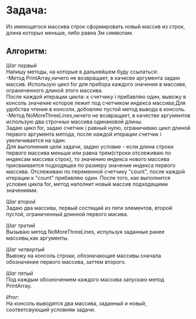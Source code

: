 # Задача:
Из имеющегося массива строк сформировать новый 
массив из строк, длина которых меньше, либо равна 3м символам.

## Алгоритм:
*Шаг первый*   
Напишу методы, на которые в дальнейшем буду ссылаться:   
-Метод PrintArray,ничего не возвращает, в качесве аргумента задаю массив.    Использую цикл for для пребора каждого значения в массиве, ограниченного длиной этого массива.   
После каждой итерации цикла: к счетчику i прибавляю один, вывожу в консоль значение которое лежит под счетчиком индекса массива;Для удобства чтения в консоли, добовляю пустой метод вывода в консоль.   
-Метод NoMoreThreeLines,ничего не возвращает, в качестве аргументов использую два строчных массива одинаковой длины.           
Задаю цикл for, задаю счетчик i равный нулю, ограничиваю цикл длиной первого аргумента метода, после каждой итерации  счетчик i увеличивается на один.          
Для выполнения цели задачи, задаю условие - если длина строки первого массива меньше или равна трем(строки отслеживаю по индексам массива строк), то значению индекса нового массива присваивается подходящее по размеру значение индекса первого массива. Отслеживаю по переменной счетчику "count", после каждой итерации к "count" прибавляю один. После того, как выполнится условие цикла for, метод наполнит новый массив подходящими значениями.

*Шаг второй*  
Задаю два массива, первый состящий из пяти элементов, второй пустой, ограниченный длинной первого масива.

*Шаг третий*   
Вызываю метод NoMoreThreeLines, испульзуя заданные ранее массивы,как аргументы.

*Шаг четвертый*  
Вывожу на консоль строки, обозначающие массивы сначала обозначение первого массива, заттем второго.

*Шаг пятый*   
Под каждым обозночением каждого массива запускаю метод PrintArray.

*Итог:*  
На консоль выводятся два массива, заданный и новый, соответсвующий условиям задачи.


